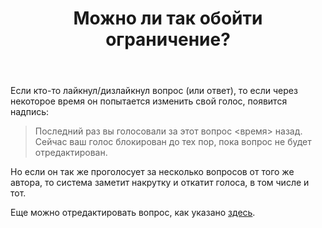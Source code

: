 ﻿---
title: "Можно ли так обойти ограничение?"
se.owner.user_id: 612759
se.owner.display_name: "user612759"
se.owner.link: "https://ru.meta.stackoverflow.com/users/612759/user612759"
se.link: "https://ru.meta.stackoverflow.com/questions/14478/%d0%9c%d0%be%d0%b6%d0%bd%d0%be-%d0%bb%d0%b8-%d1%82%d0%b0%d0%ba-%d0%be%d0%b1%d0%be%d0%b9%d1%82%d0%b8-%d0%be%d0%b3%d1%80%d0%b0%d0%bd%d0%b8%d1%87%d0%b5%d0%bd%d0%b8%d0%b5"
se.question_id: 14478
se.post_type: question
---
<p>Если кто-то лайкнул/дизлайкнул вопрос (или ответ), то если через некоторое время он попытается изменить свой голос, появится надпись:</p>
<blockquote>
<p>Последний раз вы голосовали за этот вопрос &lt;время&gt; назад. Сейчас ваш голос блокирован до тех пор, пока вопрос не будет отредактирован.</p>
</blockquote>
<p>Но если он так же проголосует за несколько вопросов от того же автора, то система заметит накрутку и откатит голоса, в том числе и тот.</p>
<p>Еще можно отредактировать вопрос, как указано <a href="https://ru.meta.stackoverflow.com/questions/3392/%d0%a1%d0%bf%d0%be%d1%81%d0%be%d0%b1%d1%8b-%d0%be%d0%b1%d1%85%d0%be%d0%b4%d0%b0-%d0%bd%d0%b5%d0%be%d0%b4%d0%bd%d0%be%d0%b7%d0%bd%d0%b0%d1%87%d0%bd%d1%8b%d1%85-%d0%be%d0%b3%d1%80%d0%b0%d0%bd%d0%b8%d1%87%d0%b5%d0%bd%d0%b8%d0%b9-%d0%b4%d0%b2%d0%b8%d0%b6%d0%ba%d0%b0-%d0%bd%d0%b0-stack-overflow/4585#4585">здесь</a>.</p>
